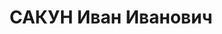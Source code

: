 ---
title: САКУН Иван Иванович
description: "Род. в 1902, г. Евпатория, Таврическая губ. \n  Приговор: 23.11.1937\
  \ – ВМН"
---